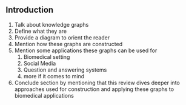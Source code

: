 ## Introduction

1. Talk about knowledge graphs
  1. Define what they are
  2. Provide a diagram to orient the reader
2. Mention how these graphs are constructed 
3. Mention some applications these graphs can be used for
	1. Biomedical setting
	2. Social Media 
	3. Question and answering systems 
	4. more if it comes to mind
4. Conclude section by mentioning that this review dives deeper into approaches used for construction and applying these graphs to biomedical applications
